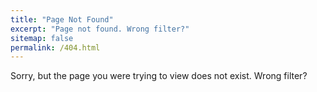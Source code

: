 ```yaml
---
title: "Page Not Found"
excerpt: "Page not found. Wrong filter?"
sitemap: false
permalink: /404.html
---
```


Sorry, but the page you were trying to view does not exist. Wrong filter?

<script>
  var GOOG_FIXURL_LANG = 'en';
  var GOOG_FIXURL_SITE = '{{ site.url }}'
</script>
<script src="https://linkhelp.clients.google.com/tbproxy/lh/wm/fixurl.js">
</script>
